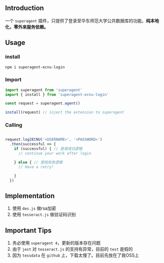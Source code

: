 ## Introduction

一个 `superagent` 插件，只提供了登录至华东师范大学公共数据库的功能。**纯本地化，零外来服务依赖。**

## Usage

### install

```bash
npm i superagent-ecnu-login
```


### Import

```ts
import superagent from 'superagent'
import { install } from 'superagent-ecnu-login'

const request = superagent.agent()

install(request) // inject the extension to superagent

```

### Calling

```ts

request.log2ECNU('<USERNAME>', '<PASSWORD>')
  .then(successful => {
    if (successful) { // 登录成功逻辑
      // continue your work after login

    } else { // 登陆失败逻辑
      // Have a retry!

    }
  })

```

## Implementation

1. 使用 `des.js` 做rsa加密
2. 使用 `tesseract.js` 做验证码识别

## Important Tips

1. 务必使用 `superagent 4`，更新的版本存在问题
2. 由于 `jest` 对 `tesseract.js` 的支持有异常，目前的 `test` 是假的
3. 因为 `tessdata` 在 `github` 上，下载太慢了。目前先放在了我OSS上